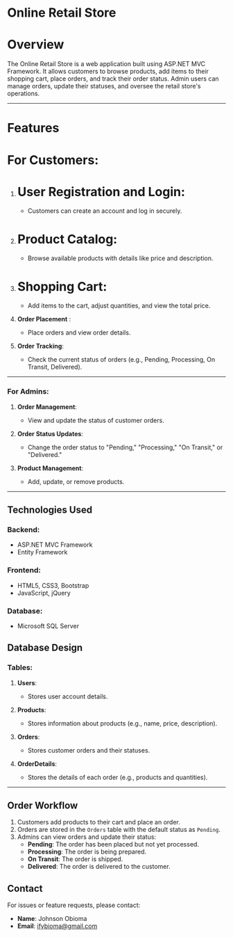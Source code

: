 # Online Retail Store

# Overview
The Online Retail Store is a web application built using ASP.NET MVC Framework. It allows customers to browse products, add items to their shopping cart, place orders, and track their order status. Admin users can manage orders, update their statuses, and oversee the retail store's operations.

---

# Features

# For Customers:
1. # User Registration and Login:
   - Customers can create an account and log in securely.

2. # Product Catalog:
   - Browse available products with details like price and description.

3. # Shopping Cart:
   - Add items to the cart, adjust quantities, and view the total price.

4. **Order Placement** :
   - Place orders and view order details.

5. **Order Tracking**:
   - Check the current status of orders (e.g., Pending, Processing, On Transit, Delivered).

---

### For Admins:
1. **Order Management**:
   - View and update the status of customer orders.

2. **Order Status Updates**:
   - Change the order status to "Pending," "Processing," "On Transit," or "Delivered."

3. **Product Management**:
   - Add, update, or remove products.

---

## Technologies Used

### Backend:
- ASP.NET MVC Framework
- Entity Framework

### Frontend:
- HTML5, CSS3, Bootstrap
- JavaScript, jQuery

### Database:
- Microsoft SQL Server


## Database Design

### Tables:
1. **Users**:
   - Stores user account details.

2. **Products**:
   - Stores information about products (e.g., name, price, description).

3. **Orders**:
   - Stores customer orders and their statuses.

4. **OrderDetails**:
   - Stores the details of each order (e.g., products and quantities).

---

## Order Workflow
1. Customers add products to their cart and place an order.
2. Orders are stored in the `Orders` table with the default status as `Pending`.
3. Admins can view orders and update their status:
   - **Pending**: The order has been placed but not yet processed.
   - **Processing**: The order is being prepared.
   - **On Transit**: The order is shipped.
   - **Delivered**: The order is delivered to the customer.


## Contact
For issues or feature requests, please contact:
- **Name**: Johnson Obioma
- **Email**: ifybioma@gmail.com

